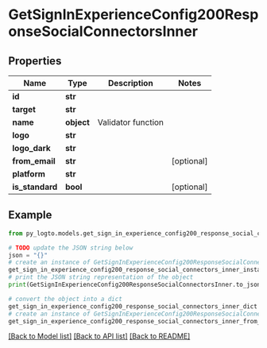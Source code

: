 # GetSignInExperienceConfig200ResponseSocialConnectorsInner


## Properties

Name | Type | Description | Notes
------------ | ------------- | ------------- | -------------
**id** | **str** |  | 
**target** | **str** |  | 
**name** | **object** | Validator function | 
**logo** | **str** |  | 
**logo_dark** | **str** |  | 
**from_email** | **str** |  | [optional] 
**platform** | **str** |  | 
**is_standard** | **bool** |  | [optional] 

## Example

```python
from py_logto.models.get_sign_in_experience_config200_response_social_connectors_inner import GetSignInExperienceConfig200ResponseSocialConnectorsInner

# TODO update the JSON string below
json = "{}"
# create an instance of GetSignInExperienceConfig200ResponseSocialConnectorsInner from a JSON string
get_sign_in_experience_config200_response_social_connectors_inner_instance = GetSignInExperienceConfig200ResponseSocialConnectorsInner.from_json(json)
# print the JSON string representation of the object
print(GetSignInExperienceConfig200ResponseSocialConnectorsInner.to_json())

# convert the object into a dict
get_sign_in_experience_config200_response_social_connectors_inner_dict = get_sign_in_experience_config200_response_social_connectors_inner_instance.to_dict()
# create an instance of GetSignInExperienceConfig200ResponseSocialConnectorsInner from a dict
get_sign_in_experience_config200_response_social_connectors_inner_from_dict = GetSignInExperienceConfig200ResponseSocialConnectorsInner.from_dict(get_sign_in_experience_config200_response_social_connectors_inner_dict)
```
[[Back to Model list]](../README.md#documentation-for-models) [[Back to API list]](../README.md#documentation-for-api-endpoints) [[Back to README]](../README.md)


